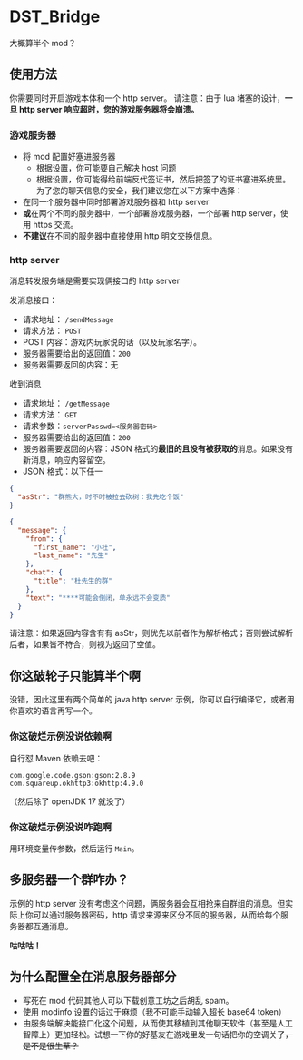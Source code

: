 # DST_Bridge

大概算半个 mod？
## 使用方法

你需要同时开启游戏本体和一个 http server。
请注意：由于 lua 堵塞的设计，**一旦 http server 响应超时，您的游戏服务器将会崩溃。**

### 游戏服务器
* 将 mod 配置好塞进服务器
  * 根据设置，你可能要自己解决 host 问题
  * 根据设置，你可能得给前端反代签证书，然后把签了的证书塞进系统里。
为了您的聊天信息的安全，我们建议您在以下方案中选择：
* 在同一个服务器中同时部署游戏服务器和 http server
* **或**在两个不同的服务器中，一个部署游戏服务器，一个部署 http server，使用 https 交流。
* **不建议**在不同的服务器中直接使用 http 明文交换信息。

### http server
消息转发服务端是需要实现俩接口的 http server

发消息接口：
* 请求地址： `/sendMessage`
* 请求方法： `POST`
* POST 内容：游戏内玩家说的话（以及玩家名字）。
* 服务器需要给出的返回值：`200`
* 服务器需要返回的内容：无

收到消息
* 请求地址： `/getMessage`
* 请求方法： `GET`
* 请求参数：`serverPasswd=<服务器密码>`
* 服务器需要给出的返回值：`200`
* 服务器需要返回的内容：JSON 格式的**最旧的且没有被获取的**消息。如果没有新消息，响应内容留空。
* JSON 格式：以下任一
```json
{
  "asStr": "群熊大，时不时被拉去砍树：我先吃个饭"
}
```
```json
{
  "message": {
    "from": {
      "first_name": "小杜",
      "last_name": "先生"
    },
    "chat": {
      "title": "杜先生的群"
    },
    "text": "****可能会倒闭，单永远不会变质"
  }
}
```
请注意：如果返回内容含有有 asStr，则优先以前者作为解析格式；否则尝试解析后者，如果皆不符合，则视为返回了空值。

## 你这破轮子只能算半个啊
没错，因此这里有两个简单的 java http server 示例，你可以自行编译它，或者用你喜欢的语言再写一个。

### 你这破烂示例没说依赖啊
自行怼 Maven 依赖去吧：
```
com.google.code.gson:gson:2.8.9
com.squareup.okhttp3:okhttp:4.9.0
```
（然后除了 openJDK 17 就没了）
### 你这破烂示例没说咋跑啊
用环境变量传参数，然后运行 `Main`。

## 多服务器一个群咋办？
示例的 http server 没有考虑这个问题，俩服务器会互相抢来自群组的消息。但实际上你可以通过服务器密码，http 请求来源来区分不同的服务器，从而给每个服务器都互通消息。

**咕咕咕！**

## 为什么配置全在消息服务器部分
* 写死在 mod 代码其他人可以下载创意工坊之后胡乱 spam。
* 使用 modinfo 设置的话过于麻烦（我不可能手动输入超长 base64 token）
* 由服务端解决能接口化这个问题，从而使其移植到其他聊天软件（甚至是人工智障上）更加轻松。~~试想一下你的好基友在游戏里发一句话把你的空调关了，是不是很生草？~~
